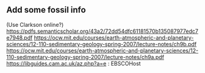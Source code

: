 ## Add some fossil info

(Use Clarkson online?)
https://pdfs.semanticscholar.org/43a2/72dd54dfc61181570b135087977edc7e7948.pdf
https://ocw.mit.edu/courses/earth-atmospheric-and-planetary-sciences/12-110-sedimentary-geology-spring-2007/lecture-notes/ch9b.pdf
https://ocw.mit.edu/courses/earth-atmospheric-and-planetary-sciences/12-110-sedimentary-geology-spring-2007/lecture-notes/ch9a.pdf
https://libguides.cam.ac.uk/az.php?a=e : EBSCOHost
